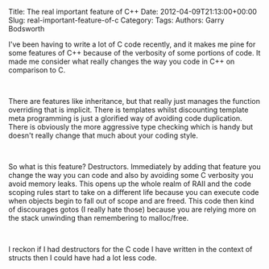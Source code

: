 Title: The real important feature of C++
Date: 2012-04-09T21:13:00+00:00
Slug: real-important-feature-of-c
Category: 
Tags: 
Authors: Garry Bodsworth

<p>I've been having to write a lot of C code recently, and it makes me pine for some features of C++ because of the verbosity of some portions of code. It made me consider what really changes the way you code in C++ on comparison to C.</p><p>&nbsp;</p><p>There are features like inheritance, but that really just manages the function overriding that is implicit.  There is templates whilst discounting template meta programming is just a glorified way of avoiding code duplication.  There is obviously the more aggressive type checking which is handy but doesn't really change that much about your coding style.</p><p>&nbsp;</p><p>So what is this feature?  Destructors.  Immediately by adding that feature you change the way you can code and also by avoiding some C verbosity you avoid memory leaks.  This opens up the whole realm of RAII and the code scoping rules start to take on a different life because you can execute code when objects begin to fall out of scope and are freed.  This code then kind of discourages gotos (I really hate those) because you are relying more on the stack unwinding than remembering to malloc/free.</p><p>&nbsp;</p><p> I reckon if I had destructors for the C code I have written in the context of structs then I could have had a lot less code.</p><p>&nbsp;</p>

